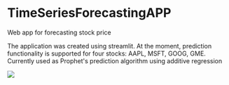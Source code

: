 # TimeSeriesForecastingAPP
Web app for forecasting stock price

The application was created using streamlit. At the moment, prediction functionality is supported for four stocks: AAPL, MSFT, GOOG, GME.
Currently used as Prophet's prediction algorithm using additive regression

   ![](https://media.giphy.com/media/m7bZBQjNbcBJtPyBKx/giphy.gif?cid=790b7611a2da64c6594e94277ae5eb3c0555fbf2fc16b96e&rid=giphy.gif&ct=g)
